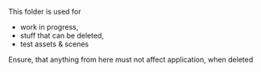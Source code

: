 This folder is used for
- work in progress,
- stuff that can be deleted,
- test assets & scenes

Ensure, that anything from here must not affect application, when deleted
